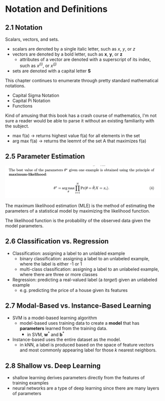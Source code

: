 # Notation and Definitions

## 2.1 Notation

Scalars, vectors, and sets.

* scalars are denoted by a single italic letter, such as *x*, *y*, or *z*
* vectors are denoted by a bold letter, such as **x**, **y**, or **z**
  * attributes of a vector are denoted with a superscript of its index, such as *x<sup>(i)</sup>*, or *x<sup>(j)</sup>*
* sets are denoted with a capital letter **S**

This chapter continues to enumerate through pretty standard mathematical notations.

* Capital Sigma Notation
* Capital Pi Notation
* Functions

Kind of amusing that this book has a crash course of mathematics, I'm not sure a reader would be able to parse it without an existing familiarity with the subject.

* max f(a) -> returns highest value f(a) for all elements in the set
* arg max f(a) -> returns the leemnt of the set A that maximizes f(a)

## 2.5 Parameter Estimation

![Maximum Likelihood Estimation](images/ch2/mle.png)

The maximum likelihood estimation (MLE) is the method of estimating the parameters of a statistical model by maximizing the likelihood function.

The likelihood function is the probability of the observed data given the model parameters.

## 2.6 Classification vs. Regression

* Classification: assigning a label to an unlabled example
  * binary classification: assigning a label to an unlabeled example, where the label is either -1 or 1
  * multi-class classification: assigning a label to an unlabeled example, where there are three or more classes
* Regression: predicting a real-valued label (a *target*) given an unlabeled example
  * e.g. predicting the price of a house given its features

## 2.7 Modal-Based vs. Instance-Based Learning

* SVM is a model-based learning algorithm
  * model-based uses training data to create a **model** that has **parameters** learned from the training data.
    * in SVM, **w**<sup>\*</sup> and **b**<sup>\*</sup>
* Instance-based uses the entire dataset as the model.
  * in kNN, a label is produced based on the space of feature vectors and most commonly appearing label for those *k* nearest neighbors.

## 2.8 Shallow vs. Deep Learning

* shallow learning derives parameters directly from the features of training examples
* neural networks are a type of deep learning since there are many layers of parameters